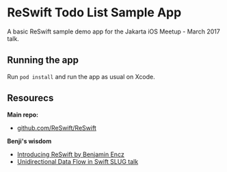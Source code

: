 # ReSwift Todo List Sample App
A basic ReSwift sample demo app for the Jakarta iOS Meetup - March 2017 talk. 

## Running the app 
Run `pod install` and run the app as usual on Xcode.

## Resourecs
**Main repo:**
- [github.com/ReSwift/ReSwift](github.com/ReSwift/ReSwift)

**Benji's wisdom**
- [Introducing ReSwift by Benjamin Encz](https://blog.benjamin-encz.de/post/introducing-reswift)
- [Unidirectional Data Flow in Swift SLUG talk](https://realm.io/news/benji-encz-unidirectional-data-flow-swift)


